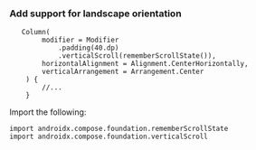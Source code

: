 ### Add support for landscape orientation

````
   Column(
        modifier = Modifier
            .padding(40.dp)
            .verticalScroll(rememberScrollState()),
        horizontalAlignment = Alignment.CenterHorizontally,
        verticalArrangement = Arrangement.Center
    ) {
        //...
    }
````
Import the following:

````
import androidx.compose.foundation.rememberScrollState
import androidx.compose.foundation.verticalScroll
